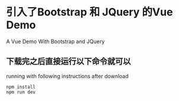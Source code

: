 # 引入了Bootstrap 和 JQuery 的Vue Demo
A Vue Demo With Bootstrap and JQuery

## 下载完之后直接运行以下命令就可以
running with following instructions after download  

```  
npm install    
npm run dev 
```

